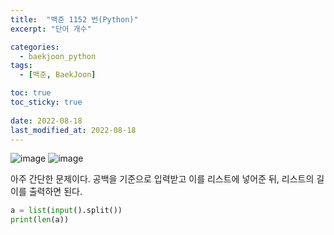 ```yaml
---
title:  "백준 1152 번(Python)"
excerpt: "단어 개수"

categories:
  - baekjoon_python
tags:
  - [백준, BaekJoon]

toc: true
toc_sticky: true
 
date: 2022-08-18
last_modified_at: 2022-08-18
---
```


![image](https://user-images.githubusercontent.com/106606698/185342551-1249174c-f1d1-4570-8ebd-accf2c9db803.png)
![image](https://user-images.githubusercontent.com/106606698/185272315-a5969b31-233c-4b84-9a90-1a576dfa7d95.png)
 
아주 간단한 문제이다. 공백을 기준으로 입력받고 이를 리스트에 넣어준 뒤, 리스트의 길이를 출력하면 된다.  

```python
a = list(input().split())
print(len(a))
```  